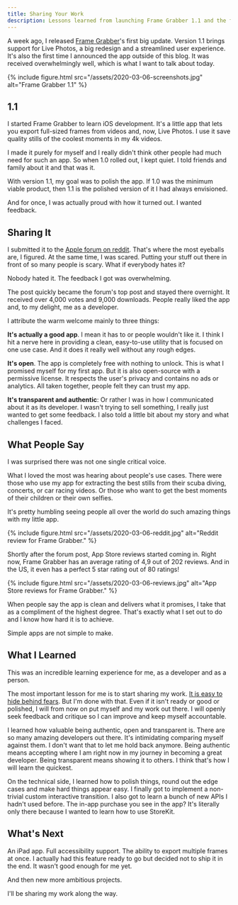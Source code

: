 ```yaml
---
title: Sharing Your Work
description: Lessons learned from launching Frame Grabber 1.1 and the feedback I received.
---
```


A week ago, I released [Frame Grabber](https://github.com/arthurhammer/FrameGrabber)'s first big update. Version 1.1 brings support for Live Photos, a big redesign and a streamlined user experience. It's also the first time I announced the app outside of this blog. It was received overwhelmingly well, which is what I want to talk about today.

{% include figure.html src="/assets/2020-03-06-screenshots.jpg" alt="Frame Grabber 1.1" %}

## 1.1

I started Frame Grabber to learn iOS development. It's a little app that lets you export full-sized frames from videos and, now, Live Photos. I use it save quality stills of the coolest moments in my 4k videos.

I made it purely for myself and I really didn't think other people had much need for such an app. So when 1.0 rolled out, I kept quiet. I told friends and family about it and that was it.

With version 1.1, my goal was to polish the app. If 1.0 was the minimum viable product, then 1.1 is the polished version of it I had always envisioned.

And for once, I was actually proud with how it turned out. I wanted feedback.

## Sharing It

I submitted it to the [Apple forum on reddit](https://www.reddit.com/r/apple/). That's where the most eyeballs are, I figured. At the same time, I was scared. Putting your stuff out there in front of so many people is scary. What if everybody hates it?

Nobody hated it. The feedback I got was overwhelming.

The post quickly became the forum's top post and stayed there overnight. It received over 4,000 votes and 9,000 downloads. People really liked the app and, to my delight, me as a developer.

I attribute the warm welcome mainly to three things:

**It's actually a good app**. I mean it has to or people wouldn't like it. I think I hit a nerve here in providing a clean, easy-to-use utility that is focused on one use case. And it does it really well without any rough edges.

**It's open**. The app is completely free with nothing to unlock. This is what I promised myself for my first app. But it is also open-source with a permissive license. It respects the user's privacy and contains no ads or analytics. All taken together, people felt they can trust my app.

**It's transparent and authentic**: Or rather I was in how I communicated about it as its developer. I wasn't trying to sell something, I really just wanted to get some feedback. I also told a little bit about my story and what challenges I faced.

## What People Say

I was surprised there was not one single critical voice.

What I loved the most was hearing about people's use cases. There were those who use my app for extracting the best stills from their scuba diving, concerts, or car racing videos. Or those who want to get the best moments of their children or their own selfies.

It's pretty humbling seeing people all over the world do such amazing things with my little app.

{% include figure.html src="/assets/2020-03-06-reddit.jpg" alt="Reddit review for Frame Grabber." %}

Shortly after the forum post, App Store reviews started coming in. Right now, Frame Grabber has an average rating of 4,9 out of 202 reviews. And in the US, it even has a perfect 5 star rating out of 80 ratings!

{% include figure.html src="/assets/2020-03-06-reviews.jpg" alt="App Store reviews for Frame Grabber." %}

When people say the app is clean and delivers what it promises, I take that as a compliment of the highest degree. That's exactly what I set out to do and I know how hard it is to achieve.

Simple apps are not simple to make.

## What I Learned

This was an incredible learning experience for me, as a developer and as a person.

The most important lesson for me is to start sharing my work. [It is easy to hide behind fears](https://vimeo.com/21730173). But I'm done with that. Even if it isn't ready or good or polished, I will from now on put myself and my work out there. I will openly seek feedback and critique so I can improve and keep myself accountable.

I learned how valuable being authentic, open and transparent is. There are so many amazing developers out there. It's intimidating comparing myself against them. I don't want that to let me hold back anymore. Being authentic means accepting where I am right now in my journey in becoming a great developer. Being transparent means showing it to others. I think that's how I will learn the quickest.

On the technical side, I learned how to polish things, round out the edge cases and make hard things appear easy. I finally got to implement a non-trivial custom interactive transition. I also got to learn a bunch of new APIs I hadn't used before. The in-app purchase you see in the app? It's literally only there because I wanted to learn how to use StoreKit.

## What's Next

An iPad app. Full accessibility support. The ability to export multiple frames at once. I actually had this feature ready to go but decided not to ship it in the end. It wasn't good enough for me yet.

And then new more ambitious projects.

I'll be sharing my work along the way.
